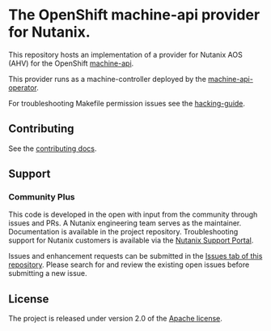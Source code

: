 # The OpenShift machine-api provider for Nutanix.

This repository hosts an implementation of a provider for Nutanix AOS (AHV) for the OpenShift [machine-api](https://github.com/openshift/cluster-api).

This provider runs as a machine-controller deployed by the [machine-api-operator](https://github.com/openshift/machine-api-operator).

For troubleshooting Makefile permission issues see the [hacking-guide](https://github.com/openshift/machine-api-operator/blob/master/docs/dev/hacking-guide.md#troubleshooting-make-targets).

## Contributing
See the [contributing docs](CONTRIBUTING.md).

## Support
### Community Plus

This code is developed in the open with input from the community through issues and PRs. A Nutanix engineering team serves as the maintainer. Documentation is available in the project repository. Troubleshooting support for Nutanix customers is available via the [Nutanix Support Portal](https://www.nutanix.com/support-services/product-support).

Issues and enhancement requests can be submitted in the [Issues tab of this repository](../../issues). Please search for and review the existing open issues before submitting a new issue.

## License
The project is released under version 2.0 of the [Apache license](http://www.apache.org/licenses/LICENSE-2.0).
